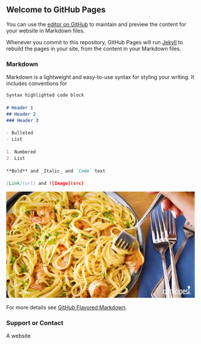 ## Welcome to GitHub Pages

You can use the [editor on GitHub](https://github.com/akaJengo/MichaelsWebsite/edit/master/README.md) to maintain and preview the content for your website in Markdown files.

Whenever you commit to this repository, GitHub Pages will run [Jekyll](https://jekyllrb.com/) to rebuild the pages in your site, from the content in your Markdown files.

### Markdown

Markdown is a lightweight and easy-to-use syntax for styling your writing. It includes conventions for

```markdown
Syntax highlighted code block

# Header 1
## Header 2
### Header 3

- Bulleted
- List

1. Numbered
2. List

**Bold** and _Italic_ and `Code` text

[Link](url) and ![Image](src)
```

![Image](image.jpg)

For more details see [GitHub Flavored Markdown](https://guides.github.com/features/mastering-markdown/).


### Support or Contact
A website
